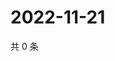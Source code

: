 # 2022-11-21

共 0 条

<!-- BEGIN WEIBO -->
<!-- 最后更新时间 Mon Nov 21 2022 20:32:20 GMT+0800 (China Standard Time) -->

<!-- END WEIBO -->
